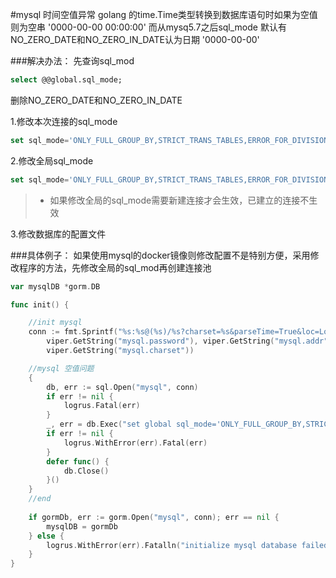 #mysql 时间空值异常
golang 的time.Time类型转换到数据库语句时如果为空值则为空串 '0000-00-00 00:00:00' 而从mysq5.7之后sql_mode 默认有NO_ZERO_DATE和NO_ZERO_IN_DATE认为日期 '0000-00-00'

###解决办法：
先查询sql_mod
```sql
select @@global.sql_mode;
```
删除NO_ZERO_DATE和NO_ZERO_IN_DATE

1.修改本次连接的sql_mode
```sql
set sql_mode='ONLY_FULL_GROUP_BY,STRICT_TRANS_TABLES,ERROR_FOR_DIVISION_BY_ZERO,NO_ENGINE_SUBSTITUTION';
```
2.修改全局sql_mode
```sql
set sql_mode='ONLY_FULL_GROUP_BY,STRICT_TRANS_TABLES,ERROR_FOR_DIVISION_BY_ZERO,NO_ENGINE_SUBSTITUTION';
```
>* 如果修改全局的sql_mode需要新建连接才会生效，已建立的连接不生效  

3.修改数据库的配置文件

###具体例子：
如果使用mysql的docker镜像则修改配置不是特别方便，采用修改程序的方法，先修改全局的sql_mod再创建连接池
```go 
var mysqlDB *gorm.DB

func init() {

	//init mysql
	conn := fmt.Sprintf("%s:%s@(%s)/%s?charset=%s&parseTime=True&loc=Local", viper.GetString("mysql.user"),
		viper.GetString("mysql.password"), viper.GetString("mysql.addr"), viper.GetString("mysql.database"),
		viper.GetString("mysql.charset"))

	//mysql 空值问题
	{
		db, err := sql.Open("mysql", conn)
		if err != nil {
			logrus.Fatal(err)
		}
		_, err = db.Exec("set global sql_mode='ONLY_FULL_GROUP_BY,STRICT_TRANS_TABLES,ERROR_FOR_DIVISION_BY_ZERO,NO_ENGINE_SUBSTITUTION'")
		if err != nil {
			logrus.WithError(err).Fatal(err)
		}
		defer func() {
			db.Close()
		}()
	}
	//end
	
	if gormDb, err := gorm.Open("mysql", conn); err == nil {
		mysqlDB = gormDb
	} else {
		logrus.WithError(err).Fatalln("initialize mysql database failed")
	}
}
```